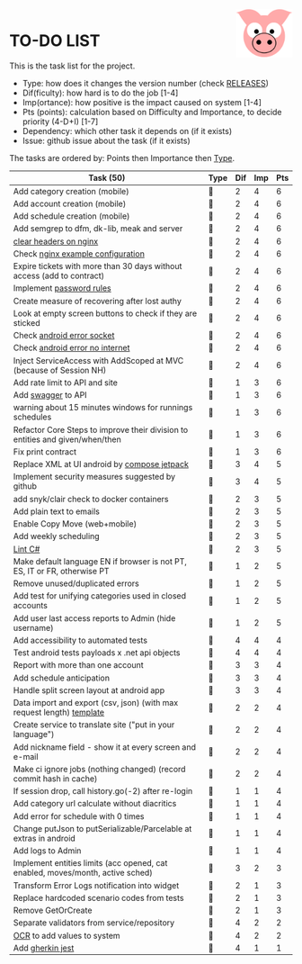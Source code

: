 <img src="../site/MVC/Assets/images/pig-on.svg" height="85" align="right"/>

# TO-DO LIST

This is the task list for the project.

- Type: how does it changes the version number (check [RELEASES](RELEASES.md))
- Dif(ficulty): how hard is to do the job \[1-4\]
- Imp(ortance): how positive is the impact caused on system \[1-4\]
- Pts (points): calculation based on Difficulty and Importance, to decide priority (4-D+I) \[1-7\]
- Dependency: which other task it depends on (if it exists)
- Issue: github issue about the task (if it exists)

The tasks are ordered by: Points then Importance then [Type](RELEASES.md#legend).

| Task (50)                                                                      | Type     | Dif | Imp | Pts |
| ------------------------------------------------------------------------------ | -------- | --- | --- | --- |
| Add category creation (mobile)                                                 | :dragon: |  2  |  4  |  6  |
| Add account creation (mobile)                                                  | :dragon: |  2  |  4  |  6  |
| Add schedule creation (mobile)                                                 | :dragon: |  2  |  4  |  6  |
| Add semgrep to dfm, dk-lib, meak and server                                    | :whale:  |  2  |  4  |  6  |
| [clear headers on nginx](todo/clear-headers.png)                               | :whale:  |  2  |  4  |  6  |
| Check [nginx example configuration](todo/nginx-example.conf)                   | :sheep:  |  2  |  4  |  6  |
| Expire tickets with more than 30 days without access (add to contract)         | :sheep:  |  2  |  4  |  6  |
| Implement [password rules]                                                     | :sheep:  |  2  |  4  |  6  |
| Create measure of recovering after lost authy                                  | :sheep:  |  2  |  4  |  6  |
| Look at empty screen buttons to check if they are sticked                      | :ant:    |  2  |  4  |  6  |
| Check [android error socket](todo/android-error-socket-closed.log)             | :ant:    |  2  |  4  |  6  |
| Check [android error no internet](todo/android-error-no-internet.log)          | :ant:    |  2  |  4  |  6  |
| Inject ServiceAccess with AddScoped at MVC (because of Session NH)             | :ant:    |  2  |  4  |  6  |
| Add rate limit to API and site                                                 | :whale:  |  1  |  3  |  6  |
| Add [swagger] to API                                                           | :whale:  |  1  |  3  |  6  |
| warning about 15 minutes windows for runnings schedules                        | :sheep:  |  1  |  3  |  6  |
| Refactor Core Steps to improve their division to entities and given/when/then  | :sheep:  |  1  |  3  |  6  |
| Fix print contract                                                             | :ant:    |  1  |  3  |  6  |
| Replace XML at UI android by [compose jetpack]                                 | :dragon: |  3  |  4  |  5  |
| Implement security measures suggested by github                                | :sheep:  |  3  |  4  |  5  |
| add snyk/clair check to docker containers                                      | :whale:  |  2  |  3  |  5  |
| Add plain text to emails                                                       | :whale:  |  2  |  3  |  5  |
| Enable Copy Move (web+mobile)                                                  | :whale:  |  2  |  3  |  5  |
| Add weekly scheduling                                                          | :sheep:  |  2  |  3  |  5  |
| [Lint C#]                                                                      | :ant:    |  2  |  3  |  5  |
| Make default language EN if browser is not PT, ES, IT or FR, otherwise PT      | :sheep:  |  1  |  2  |  5  |
| Remove unused/duplicated errors                                                | :sheep:  |  1  |  2  |  5  |
| Add test for unifying categories used in closed accounts                       | :ant:    |  1  |  2  |  5  |
| Add user last access reports to Admin (hide username)                          | :sheep:  |  1  |  2  |  5  |
| Add accessibility to automated tests                                           | :whale:  |  4  |  4  |  4  |
| Test android tests payloads x .net api objects                                 | :sheep:  |  4  |  4  |  4  |
| Report with more than one account                                              | :dragon: |  3  |  3  |  4  |
| Add schedule anticipation                                                      | :whale:  |  3  |  3  |  4  |
| Handle split screen layout at android app                                      | :whale:  |  3  |  3  |  4  |
| Data import and export (csv, json) (with max request length) [template]        | :dragon: |  2  |  2  |  4  |
| Create service to translate site ("put in your language")                      | :dragon: |  2  |  2  |  4  |
| Add nickname field - show it at every screen and e-mail                        | :whale:  |  2  |  2  |  4  |
| Make ci ignore jobs (nothing changed) (record commit hash in cache)            | :sheep:  |  2  |  2  |  4  |
| If session drop, call history.go(-2) after re-login                            | :sheep:  |  1  |  1  |  4  |
| Add category url calculate without diacritics                                  | :sheep:  |  1  |  1  |  4  |
| Add error for schedule with 0 times                                            | :ant:    |  1  |  1  |  4  |
| Change putJson to putSerializable/Parcelable at extras in android              | :ant:    |  1  |  1  |  4  |
| Add logs to Admin                                                              | :sheep:  |  1  |  1  |  4  |
| Implement entities limits (acc opened, cat enabled, moves/month, active sched) | :dragon: |  3  |  2  |  3  |
| Transform Error Logs notification into widget                                  | :ant:    |  2  |  1  |  3  |
| Replace hardcoded scenario codes from tests                                    | :ant:    |  2  |  1  |  3  |
| Remove GetOrCreate                                                             | :ant:    |  2  |  1  |  3  |
| Separate validators from service/repository                                    | :sheep:  |  4  |  2  |  2  |
| [OCR] to add values to system                                                  | :dragon: |  4  |  2  |  2  |
| Add [gherkin jest]                                                             | :sheep:  |  4  |  1  |  1  |

[compose jetpack]: https://medium.com/@nglauber/jetpack-compose-o-framework-de-ui-do-android-para-os-pr%C3%B3ximos-10-anos-e19adf28e57e
[password rules]: https://cheatsheetseries.owasp.org/cheatsheets/Authentication_Cheat_Sheet.html#implement-proper-password-strength-controls
[gherkin jest]: https://www.npmjs.com/package/gherkin-jest
[Lint C#]: https://medium.com/@michaelparkerdev/linting-c-in-2019-stylecop-sonar-resharper-and-roslyn-73e88af57ebd
[OCR]: https://developers.google.com/ml-kit/vision/text-recognition/android
[template]: dirigir-1tI0z29LBJJAQCYq1fptWCN8jgL6b2yj-
[swagger]: https://learn.microsoft.com/en-us/aspnet/core/tutorials/web-api-help-pages-using-swagger?view=aspnetcore-8.0
